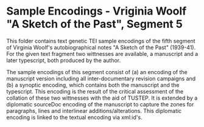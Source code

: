 Sample Encodings - Vriginia Woolf "A Sketch of the Past", Segment 5
================
This folder contains text genetic TEI sample encodings of the fifth segment of Virginia Woolf's autobiographical notes "A Sketch of the Past" (1939-41). For the given text fragment two wittnesses are available, a manuscript and a later typescript, both produced by the author.

The sample encodings of this segment consist of (a) an encoding of the manuscript version including all inter-documentary revision campaigns and (b) a synoptic encoding, which contains both the manuscript and the typescript. This encoding is the result of the critical assessment of the collation of these two wittnesses with the aid of TUSTEP. It is extended by a diplomatic sourceDoc encoding of the manuscript to capture the zones for paragraphs, lines and interlinear additions/alterations. This diplomatic encoding is linked to the textual encoding via xml:id's.
